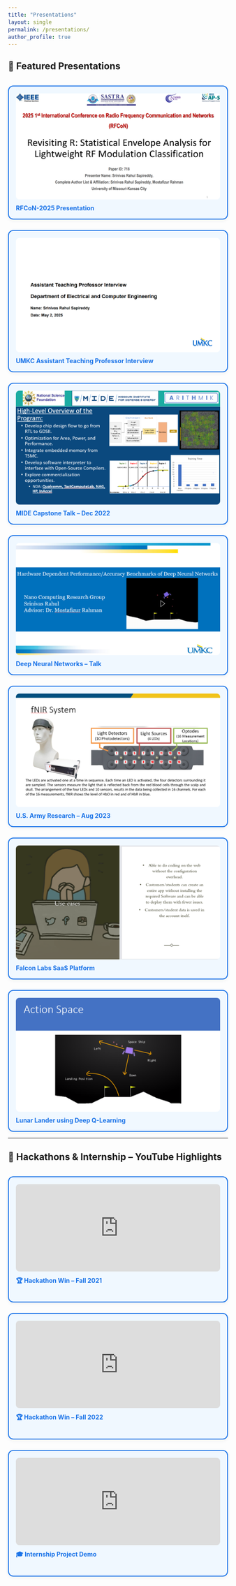```yaml
---
title: "Presentations"
layout: single
permalink: /presentations/
author_profile: true
---
```


<style>
.presentation-grid {
  display: grid;
  grid-template-columns: repeat(auto-fit, minmax(250px, 1fr));
  gap: 1.5rem;
  margin-top: 2rem;
}
.presentation-card {
  background: #f0f8ff;
  border: 2px solid #1a73e8;
  border-radius: 12px;
  padding: 1rem;
  box-shadow: 0 3px 8px rgba(0,0,0,0.05);
  transition: 0.3s ease-in-out;
  cursor: pointer;
}
.presentation-card:hover {
  background: #e6f0ff;
  transform: scale(1.01);
}
.presentation-card img {
  width: 100%;
  border-radius: 8px;
  margin-bottom: 0.5rem;
}
.presentation-card h4 {
  margin: 0;
  color: #1a73e8;
}

.youtube-card-grid {
  display: grid;
  grid-template-columns: repeat(auto-fit, minmax(280px, 1fr));
  gap: 1.5rem;
  margin-top: 2rem;
}
.youtube-card {
  background: #f0f8ff;
  border: 2px solid #1a73e8;
  border-radius: 12px;
  padding: 1rem;
  box-shadow: 0 3px 8px rgba(0, 0, 0, 0.05);
  transition: transform 0.3s ease-in-out;
}
.youtube-card:hover {
  background: #e6f0ff;
  transform: scale(1.02);
}
.youtube-card iframe {
  width: 100%;
  height: 200px;
  border-radius: 8px;
}
.youtube-card h4 {
  margin-top: 0.5rem;
  color: #1a73e8;
}
</style>

## 🎤 Featured Presentations

<div class="presentation-grid">
  <div class="presentation-card" onclick="openLightbox('/publications/rfcon.pdf')">
    <img src="/images/rfcon_presentation_thumbnail.png" alt="RFcoN 2025 Presentation">
    <h4>RFCoN-2025 Presentation</h4>
  </div>
  
  <div class="presentation-card" onclick="openLightbox('/publications/UMKC_ATP_Interview_Presentation_Rahul.pdf')">
    <img src="/images/umkc_presentation_thumbnail.png" alt="UMKC Presentation">
    <h4>UMKC Assistant Teaching Professor Interview</h4>
  </div>

  <div class="presentation-card" onclick="openLightbox('/publications/MIDE_Dec_2022.pdf')">
    <img src="/images/mide_ct_thumbnail.png" alt="MIDE Presentation">
    <h4>MIDE Capstone Talk – Dec 2022</h4>
  </div>

  <div class="presentation-card" onclick="openLightbox('/publications/DNN_Presentation.pptx')">
    <img src="/images/rahul_nn_presentation.png" alt="DNN Slides">
    <h4>Deep Neural Networks – Talk</h4>
  </div>

  <div class="presentation-card" onclick="openLightbox('/publications/Army_PPT.pptx')">
    <img src="/images/army_ppt_thumbnail.png" alt="Army Presentation">
    <h4>U.S. Army Research – Aug 2023</h4>
  </div>

  <div class="presentation-card" onclick="openLightbox('/publications/Falcon.pdf')">
    <img src="/images/Falcon.png" alt="Falcon Labs">
    <h4>Falcon Labs SaaS Platform</h4>
  </div>

  <div class="presentation-card" onclick="openLightbox('/publications/Lunar.pdf')">
    <img src="/images/Lunar.png" alt="Lunar Lander">
    <h4>Lunar Lander using Deep Q-Learning</h4>
  </div>
</div>

---

## 🎥 Hackathons & Internship – YouTube Highlights

<div class="youtube-card-grid">

  <div class="youtube-card">
    <iframe src="https://www.youtube.com/embed/aRM4DP-gUbg" title="Hackathon Win 1" frameborder="0" allowfullscreen></iframe>
    <h4>🏆 Hackathon Win – Fall 2021</h4>
  </div>

  <div class="youtube-card">
    <iframe src="https://www.youtube.com/embed/cJ4JHmoTgas" title="Hackathon Win 2" frameborder="0" allowfullscreen></iframe>
    <h4>🏆 Hackathon Win – Fall 2022</h4>
  </div>

  <div class="youtube-card">
    <iframe src="https://www.youtube.com/embed/E9ItHVkHuy8" title="Internship Demo" frameborder="0" allowfullscreen></iframe>
    <h4>🎓 Internship Project Demo</h4>
  </div>

</div>

<!-- Lightbox Viewer -->
<div id="lightbox" style="display:none; position:fixed; top:0; left:0; width:100vw; height:100vh; background:rgba(0,0,0,0.85); align-items:center; justify-content:center; z-index:1000;" onclick="this.style.display='none'">
  <iframe id="lightbox-iframe" src="" style="width:90vw; height:90vh; border:none; border-radius:8px;"></iframe>
</div>

<script>
function openLightbox(url) {
  document.getElementById("lightbox").style.display = "flex";
  document.getElementById("lightbox-iframe").src = "https://docs.google.com/gview?url=https://srsapireddy.github.io" + url + "&embedded=true";
}
</script>
